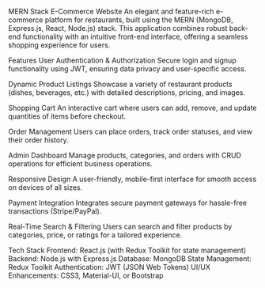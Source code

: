 
MERN Stack E-Commerce Website
An elegant and feature-rich e-commerce platform for restaurants, built using the MERN (MongoDB, Express.js, React, Node.js) stack. This application combines robust back-end functionality with an intuitive front-end interface, offering a seamless shopping experience for users.

Features
User Authentication & Authorization
Secure login and signup functionality using JWT, ensuring data privacy and user-specific access.

Dynamic Product Listings
Showcase a variety of restaurant products (dishes, beverages, etc.) with detailed descriptions, pricing, and images.

Shopping Cart
An interactive cart where users can add, remove, and update quantities of items before checkout.

Order Management
Users can place orders, track order statuses, and view their order history.

Admin Dashboard
Manage products, categories, and orders with CRUD operations for efficient business operations.

Responsive Design
A user-friendly, mobile-first interface for smooth access on devices of all sizes.

Payment Integration
Integrates secure payment gateways for hassle-free transactions (Stripe/PayPal).

Real-Time Search & Filtering
Users can search and filter products by categories, price, or ratings for a tailored experience.

Tech Stack
Frontend: React.js (with Redux Toolkit for state management)
Backend: Node.js with Express.js
Database: MongoDB
State Management: Redux Toolkit
Authentication: JWT (JSON Web Tokens)
UI/UX Enhancements: CSS3, Material-UI, or Bootstrap
